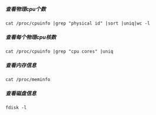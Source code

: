 ##### 查看物理cpu个数 
````
cat /proc/cpuinfo |grep "physical id" |sort |uniq|wc -l
````

##### 查看每个物理cpu核数
````
cat /proc/cpuinfo |grep "cpu cores" |uniq
````

##### 查看内存信息
````
cat /proc/meminfo
````

##### 查看磁盘信息
````
fdisk -l
````


